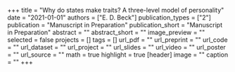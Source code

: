 +++
title = "Why do states make traits? A three-level model of personality"
date = "2021-01-01"
authors = ["E. D. Beck"]
publication_types = ["2"]
publication = "Manuscript in Preparation"
publication_short = "Manuscript in Preparation"
abstract = ""
abstract_short = ""
image_preview = ""
selected = false
projects = []
tags = []
url_pdf = ""
url_preprint = ""
url_code = ""
url_dataset = ""
url_project = ""
url_slides = ""
url_video = ""
url_poster = ""
url_source = ""
math = true
highlight = true
[header]
image = ""
caption = ""
+++
